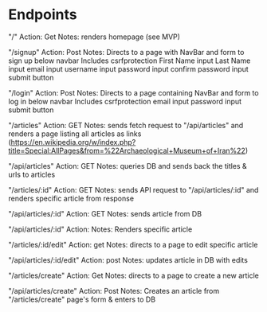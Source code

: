 # Endpoints
"/"
Action: Get
Notes: renders homepage (see MVP)

"/signup"
Action: Post
Notes: Directs to a page with NavBar and form to sign up below navbar
Includes
  csrfprotection
  First Name input
  Last Name input
  email input
  username input
  password input
  confirm password input
  submit button

"/login"
Action: Post
Notes: Directs to a page containing NavBar and form to log in below navbar
Includes
  csrfprotection
  email input
  password input
  submit button

"/articles"
Action: GET
Notes: sends fetch request to "/api/articles" and renders a page listing all articles as links (https://en.wikipedia.org/w/index.php?title=Special:AllPages&from=%22Archaeological+Museum+of+Iran%22)

"/api/articles"
Action: GET
Notes: queries DB and sends back the titles & urls to articles

"/articles/:id"
Action: GET
Notes: sends API request to "/api/articles/:id" and renders specific article from response

"/api/articles/:id"
Action: GET
Notes: sends article from DB

"/api/articles/:id"
Action:
Notes: Renders specific article

"/articles/:id/edit"
Action: get
Notes: directs to a page to edit specific article

"/api/articles/:id/edit"
Action: post
Notes: updates article in DB with edits

"/articles/create"
Action: Get
Notes: directs to a page to create a new article

"/api/articles/create"
Action: Post
Notes: Creates an article from "/articles/create" page's form & enters to DB
